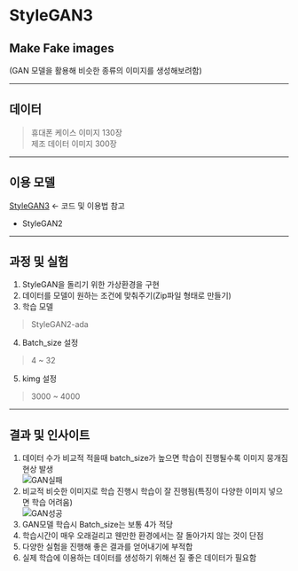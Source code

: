 # StyleGAN3

## Make Fake images  

(GAN 모델을 활용해 비슷한 종류의 이미지를 생성해보려함)  

------------------------------------------------------------------------------------------  
## 데이터  

> 휴대폰 케이스 이미지 130장  
> 제조 데이터 이미지 300장  

------------------------------------------------------------------------------------------  
## 이용 모델  

[StyleGAN3](https://github.com/NVlabs/stylegan3) <- 코드 및 이용법 참고  
+ StyleGAN2  

------------------------------------------------------------------------------------------  
## 과정 및 실험  

1. StyleGAN을 돌리기 위한 가상환경을 구현    
2. 데이터를 모델이 원하는 조건에 맞춰주기(Zip파일 형태로 만들기)  
3. 학습 모델  
> StyleGAN2-ada  
4. Batch_size 설정    
> 4 ~ 32  
5. kimg 설정  
> 3000 ~ 4000  

------------------------------------------------------------------------------------------  
## 결과 및 인사이트  

1. 데이터 수가 비교적 적을때 batch_size가 높으면 학습이 진행될수록 이미지 뭉개짐 현상 발생  
![GAN실패](https://github.com/Taeyoungleee/StyleGAN3/assets/113446739/e426fa84-e035-427a-8dd3-2fe1f4d1f42a)  
2. 비교적 비슷한 이미지로 학습 진행시 학습이 잘 진행됨(특징이 다양한 이미지 넣으면 학습 어려움)  
![GAN성공](https://github.com/Taeyoungleee/StyleGAN3/assets/113446739/174e5d18-33af-4ecf-9558-aad5d7feceb5)  
3. GAN모델 학습시 Batch_size는 보통 4가 적당  
4. 학습시간이 매우 오래걸리고 웬만한 환경에서는 잘 돌아가지 않는 것이 단점
5. 다양한 실험을 진행해 좋은 결과를 얻어내기에 부적합  
6. 실제 학습에 이용하는 데이터를 생성하기 위해선 질 좋은 데이터가 필요함  
